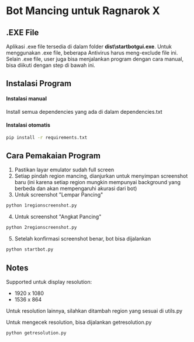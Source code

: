 # Bot Mancing untuk Ragnarok X

## .EXE File
Aplikasi .exe file tersedia di dalam folder **dist\startbotgui.exe**.
Untuk menggunakan .exe file, beberapa Antivirus harus meng-exclude file ini.
Selain .exe file, user juga bisa menjalankan program dengan cara manual, bisa diikuti dengan step di bawah ini.

## Instalasi Program
#### Instalasi manual
Install semua dependencies yang ada di dalam dependencies.txt

#### Instalasi otomatis
```bash
pip install -r requirements.txt
```

## Cara Pemakaian Program
1. Pastikan layar emulator sudah full screen
2. Setiap pindah region mancing, dianjurkan untuk menyimpan screenshot baru (ini karena setiap region mungkin mempunyai background yang berbeda dan akan mempengaruhi akurasi dari bot)
3. Untuk screenshot "Lempar Pancing"
```bash
python 1regionscreenshot.py
```
4. Untuk screenshot "Angkat Pancing"
```bash
python 2regionscreenshot.py
```
5. Setelah konfirmasi screenshot benar, bot bisa dijalankan
```bash
python startbot.py
```

## Notes
Supported untuk display resolution:
- 1920 x 1080
- 1536 x 864

Untuk resolution lainnya, silahkan ditambah region yang sesuai di utils.py

Untuk mengecek resolution, bisa dijalankan getresolution.py
```bash
python getresolution.py
```

